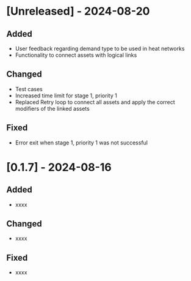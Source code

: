 # [Unreleased] - 2024-08-20

## Added
- User feedback regarding demand type to be used in heat networks 
- Functionality to connect assets with logical links 

## Changed
- Test cases
- Increased time limit for stage 1, priority 1
- Replaced Retry loop to connect all assets and apply the correct modifiers of the linked assets
 
## Fixed
- Error exit when stage 1, priority 1 was not successful

# [0.1.7] - 2024-08-16
 
## Added
- xxxx 

## Changed
- xxxx 
 
## Fixed
- xxxx 


